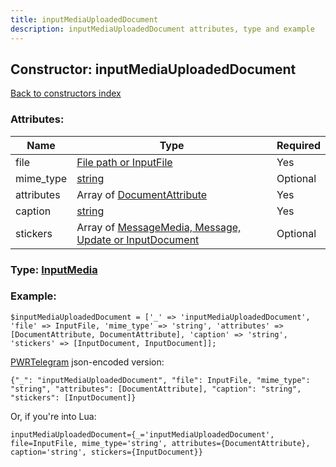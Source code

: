 ```yaml
---
title: inputMediaUploadedDocument
description: inputMediaUploadedDocument attributes, type and example
---
```

## Constructor: inputMediaUploadedDocument  
[Back to constructors index](index.md)



### Attributes:

| Name     |    Type       | Required |
|----------|---------------|----------|
|file|[File path or InputFile](../types/InputFile.md) | Yes|
|mime\_type|[string](../types/string.md) | Optional|
|attributes|Array of [DocumentAttribute](../types/DocumentAttribute.md) | Yes|
|caption|[string](../types/string.md) | Yes|
|stickers|Array of [MessageMedia, Message, Update or InputDocument](../types/InputDocument.md) | Optional|



### Type: [InputMedia](../types/InputMedia.md)


### Example:

```
$inputMediaUploadedDocument = ['_' => 'inputMediaUploadedDocument', 'file' => InputFile, 'mime_type' => 'string', 'attributes' => [DocumentAttribute, DocumentAttribute], 'caption' => 'string', 'stickers' => [InputDocument, InputDocument]];
```  

[PWRTelegram](https://pwrtelegram.xyz) json-encoded version:

```
{"_": "inputMediaUploadedDocument", "file": InputFile, "mime_type": "string", "attributes": [DocumentAttribute], "caption": "string", "stickers": [InputDocument]}
```


Or, if you're into Lua:  


```
inputMediaUploadedDocument={_='inputMediaUploadedDocument', file=InputFile, mime_type='string', attributes={DocumentAttribute}, caption='string', stickers={InputDocument}}

```


